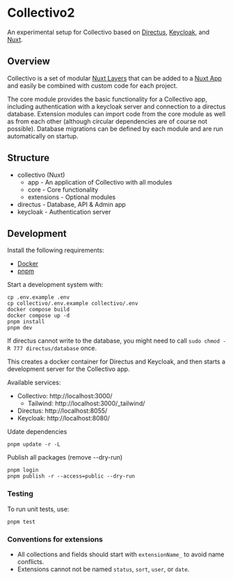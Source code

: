 # Collectivo2

An experimental setup for Collectivo based on [Directus](https://directus.io/), [Keycloak](https://www.keycloak.org/), and [Nuxt](https://nuxtjs.org/).

## Overview

Collectivo is a set of modular [Nuxt Layers](https://nuxt.com/docs/guide/going-further/layers) that can be added to a [Nuxt App](https://nuxt.com/) and easily be combined with custom code for each project.

The core module provides the basic functionality for a Collectivo app, including authentication with a keycloak server and connection to a directus database. Extension modules can import code from the core module as well as from each other (although circular dependencies are of course not possible). Database migrations can be defined by each module and are run automatically on startup.

## Structure

- collectivo (Nuxt)
    - app - An application of Collectivo with all modules
    - core - Core functionality
    - extensions - Optional modules
- directus - Database, API & Admin app
- keycloak - Authentication server

## Development

Install the following requirements:

- [Docker](https://docs.docker.com/get-docker/)
- [pnpm](https://pnpm.io/installation)

Start a development system with:

```
cp .env.example .env
cp collectivo/.env.example collectivo/.env
docker compose build
docker compose up -d
pnpm install
pnpm dev
```

If directus cannot write to the database, you might need to call `sudo chmod -R 777 directus/database` once.

This creates a docker container for Directus and Keycloak, and then starts a development server for the Collectivo app.

Available services:

- Collectivo: http://localhost:3000/
    - Tailwind: http://localhost:3000/_tailwind/
- Directus: http://localhost:8055/
- Keycloak: http://localhost:8080/

Udate dependencies

```
pnpm update -r -L
```

Publish all packages (remove --dry-run)

```
pnpm login
pnpm publish -r --access=public --dry-run
```

### Testing

To run unit tests, use:

```
pnpm test
```

### Conventions for extensions

- All collections and fields should start with `extensionName_` to avoid name conflicts.
- Extensions cannot not be named `status`, `sort`, `user`, or `date`.
